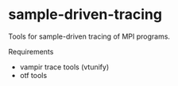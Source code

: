 # sample-driven-tracing

Tools for sample-driven tracing of MPI programs.

Requirements
- vampir trace tools (vtunify)
- otf tools

